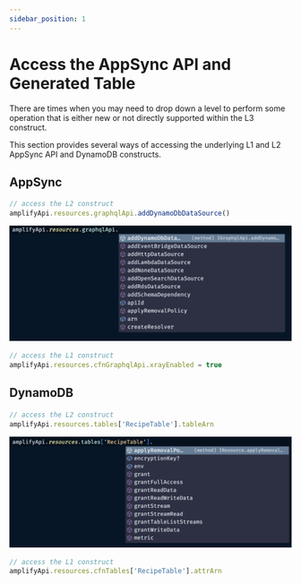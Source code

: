 ```yaml
---
sidebar_position: 1
---
```


# Access the AppSync API and Generated Table

There are times when you may need to drop down a level to perform some operation that is either new or not directly supported within the L3 construct.

This section provides several ways of accessing the underlying L1 and L2 AppSync API and DynamoDB constructs.

## AppSync

```ts
// access the L2 construct
amplifyApi.resources.graphqlApi.addDynamoDbDataSource()
```

![l3 to l2 appsync api](../img/l3-to-l2-appsync.png)

```ts
// access the L1 construct
amplifyApi.resources.cfnGraphqlApi.xrayEnabled = true
```

## DynamoDB

```ts
// access the L2 construct
amplifyApi.resources.tables['RecipeTable'].tableArn
```

![l3 to l2 appsync dynamodb](../img/l3-to-l2-dynamodb.png)

```ts
// access the L1 construct
amplifyApi.resources.cfnTables['RecipeTable'].attrArn
```
